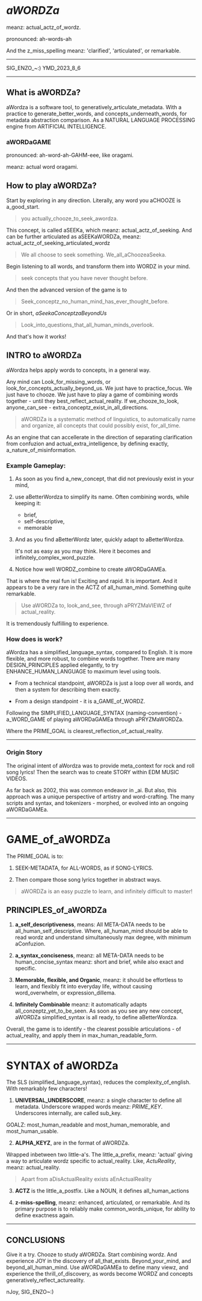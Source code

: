 # _aWORDZa_

meanz: actual_actz_of_wordz. 

pronounced: ah-words-ah

And the z_miss_spelling meanz: 'clarified', 'articulated', or remarkable.


---

SIG_ENZO_~:)
YMD_2023_8_6

---

## What is aWORDZa?

aWordza is a software tool, to generatively_articulate_metadata. With a practice to generate_better_words, and concepts_underneath_words, for metadata abstraction comparison. As a NATURAL LANGUAGE PROCESSING engine from ARTIFICIAL INTELLIGENCE.

### aWORDaGAME

pronounced: ah-word-ah-GAHM-eee, like oragami.

meanz: actual word oragami.


## How to play aWORDZa?

Start by exploring in any direction. Literally, any word you aCHOOZE is a_good_start.

> you actually_chooze_to_seek_awordza.

This concept, is called aSEEKa, which meanz: actual_actz_of_seeking. And can be further articulated as aSEEKaWORDZa, meanz: actual_actz_of_seeking_articulated_wordz

> We all choose to seek something. We_all_aChoozeaSeeka.

Begin listening to all words, and transform them into WORDZ in your mind.

> seek concepts that you have never thought before.

And then the advanced version of the game is to

> Seek_conceptz_no_human_mind_has_ever_thought_before.

Or in short, _aSeekaConceptzaBeyondUs_

> Look_into_questions_that_all_human_minds_overlook.

And that's how it works!

## INTRO to aWORDZa

aWordza helps apply words to concepts, in a general way. 

Any mind can Look_for_missing_words, or look_for_concepts_actually_beyond_us. 
We just have to practice_focus. We just have to chooze. We just have to play a game of combining words together - until they best_reflect_actual_reality.
If we_chooze_to_look, anyone_can_see - extra_conceptz_exist_in_all_directions.

> aWORDZa is a systematic method of linguistics, to automatically name and organize, all concepts that could possibly exist, for_all_time.

As an engine that can accellerate in the direction of separating clarification from confuzion and actual_extra_intelligence, by defining exactly, a_nature_of_misinformation.

### Example Gameplay:

1. As soon as you find a_new_concept, that did not previously exist in your mind,

2. use aBetterWordza to simplify its name. Often combining words, while keeping it:
      - brief,
      - self-descriptive,
      - memorable

3. And as you find aBetterWordz later, quickly adapt to aBetterWordza.

    It's not as easy as you may think. Here it becomes and infinitely_complex_word_puzzle.

4. Notice how well WORDZ_combine to create aWORDaGAMEa.

That is where the real fun is! Exciting and rapid. It is important. And it appears to be a very rare in the ACTZ of all_human_mind. Something quite remarkable.

> Use aWORDZa to, look_and_see, through aPRYZMaVIEWZ of actual_reality.

It is tremendously fulfilling to experience.

### How does is work?

aWordza has a simplified_language_syntax, compared to English. It is more flexible, and more robust, to combine words together. There are many DESIGN_PRINCIPLES applied elegantly, to try ENHANCE_HUMAN_LANGUAGE to maximum level using tools. 

- From a technical standpoint, aWORDZa is just a loop over all words, and then a system for describing them exactly. 

- From a design standpoint - it is a_GAME_of_WORDZ. 

Following the SIMPLIFIED_LANGUAGE_SYNTAX (naming-convention) - a_WORD_GAME of playing aWORDaGAMEa through aPRYZMaWORDZa.

Where the PRIME_GOAL is clearest_reflection_of_actual_reality.

---

### Origin Story

The original intent of aWordza was to provide meta_context for rock and roll song lyrics! Then the search was to create STORY within EDM MUSIC VIDEOS.

As far back as 2002, this was common endeavor in _ai. But also, this approach was a unique perspective of artistry and word-crafting. The many scripts and syntax, and tokenizers - morphed, or evolved into an ongoing aWORDaGAMEa.

---

# GAME_of_aWORDZa

The PRIME_GOAL is to:

1. SEEK-METADATA, for ALL-WORDS, as if SONG-LYRICS.

2. Then compare those song lyrics together in abstract ways.

> aWORDZa is an easy puzzle to learn, and infinitely difficult to master!

## PRINCIPLES_of_aWORDZa

1. **a_self_descriptiveness**, means: All META-DATA needs to be all_human_self_descriptive. Where, all_human_mind should be able to read wordz and understand simultaneously max degree, with minimum aConfuzion.

2. **a_syntax_conciseness**, meanz: all META-DATA needs to be human_concise_syntax meanz: short and brief, while also exact and specific.

3. **Memorable, flexible, and Organic**, meanz: it should be effortless to learn, and flexibly fit into everyday life, without causing word_overwhelm, or expression_dillema.

4. **Infinitely Combinable** meanz: it automatically adapts all_conzeptz_yet_to_be_seen. As soon as you see any new concept, aWORDZa simplified_syntax is all ready, to define aBetterWordza.

Overall, the game is to identify - the clearest possible articulations - of actual_reality, and apply them in max_human_readable_form.

---


# SYNTAX of aWORDZa

The SLS (simplified_language_syntax), reduces the complexity_of_english.
With remarkably few characters!

1. **UNIVERSAL_UNDERSCORE**, meanz: a single character to define all metadata. Underscore wrapped words meanz: _PRIME_KEY_. Underscores internally, are called sub_key. 

GOALZ: most_human_readable and most_human_memorable, and most_human_usable.

2. **ALPHA_KEYZ**, are in the format of aWORDZa.

Wrapped inbetween two little-a's. The little_a_prefix, meanz: 'actual' giving a way to articulate wordz specific to actual_reality. Like,  _ActuReality_, meanz: actual_reality.

> Apart from aDisActualReality exists aEnActualReality

3. **ACTZ** is the little_a_postfix. Like a NOUN, it defines all_human_actions

4. **z-miss-spelling**, meanz: enhanced, articulated, or remarkable. And its primary purpose is to reliably make common_words_unique, for ability to define exactness again.

---

## CONCLUSIONS

Give it a try. Chooze to study aWORDZa. Start combining wordz. And experience JOY in the discovery of all_that_exists. Beyond_your_mind, and beyond_all_human_mind. Use aWORDaGAMEa to define many viewz, and experience the thrill_of_discovery, as words become WORDZ and concepts generatively_reflect_actureality.

nJoy, SIG_ENZO~:)
